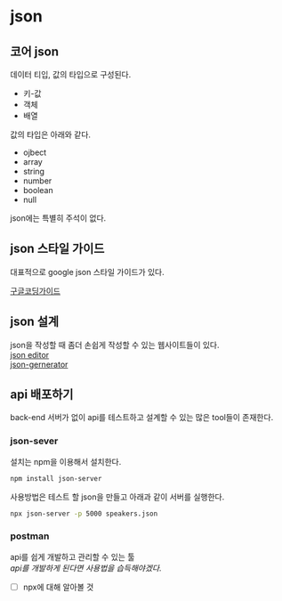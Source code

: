 # json

## 코어 json
데이터 티입, 값의 타입으로 구성된다. 
- 키-값
- 객체
- 배열

값의 타입은 아래와 같다. 
- ojbect
- array
- string
- number
- boolean
- null

json에는 특별히 주석이 없다.

## json 스타일 가이드
대표적으로 google json 스타일 가이드가 있다.

[구글코딩가이드](https://google.github.io/styleguide/jsoncstyleguide.xml)

<html src=images/googleJsonsStyleGuide.png>

## json 설계
json을 작성할 때 좀더 손쉽게 작성할 수 있는 웹사이트들이 있다.  
[json editor](https://jsoneditoronline.org/#right=local.terapi&left=local.defidi)  
[json-gernerator](https://json-generator.com/)


## api 배포하기
back-end 서버가 없이 api를 테스트하고 설계할 수 있는 많은 tool들이 존재한다.

### json-sever
설치는 npm을 이용해서 설치한다. 
```bash
npm install json-server
```
사용방법은 테스트 할 json을 만들고 아래과 같이 서버를 실행한다.
```bash
npx json-server -p 5000 speakers.json
```
### postman
api를 쉽게 개발하고 관리할 수 있는 툴  
*api를 개발하게 된다면 사용법을 습득해야겠다.*

- [ ] npx에 대해 알아볼 것






